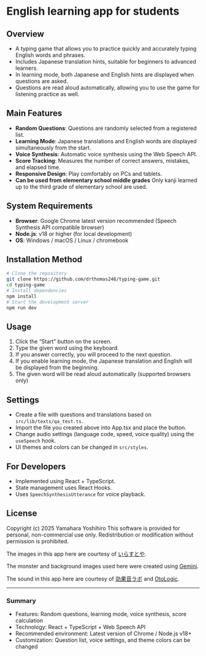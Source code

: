 # English learning app for students

## Overview

- A typing game that allows you to practice quickly and accurately typing English words and phrases.
- Includes Japanese translation hints, suitable for beginners to advanced learners.
- In learning mode, both Japanese and English hints are displayed when questions are asked.
- Questions are read aloud automatically, allowing you to use the game for listening practice as well.

## Main Features

- **Random Questions**: Questions are randomly selected from a registered list.
- **Learning Mode**: Japanese translations and English words are displayed simultaneously from the start.
- **Voice Synthesis**: Automatic voice synthesis using the Web Speech API.
- **Score Tracking**: Measures the number of correct answers, mistakes, and elapsed time.
- **Responsive Design**: Play comfortably on PCs and tablets.
- **Can be used from elementary school middle grades** Only kanji learned up to the third grade of elementary school are used.

## System Requirements

- **Browser**: Google Chrome latest version recommended (Speech Synthesis API compatible browser)
- **Node.js**: v18 or higher (for local development)
- **OS**: Windows / macOS / Linux / chromebook

## Installation Method

```bash
# Clone the repository
git clone https://github.com/drthomas246/typing-game.git
cd typing-game
# Install dependencies
npm install
# Start the development server
npm run dev
```

## Usage

1. Click the “Start” button on the screen.
2. Type the given word using the keyboard.
3. If you answer correctly, you will proceed to the next question.
4. If you enable learning mode, the Japanese translation and English will be displayed from the beginning.
5. The given word will be read aloud automatically (supported browsers only)

## Settings

- Create a file with questions and translations based on `src/lib/texts/qa_test.ts`.
- Import the file you created above into App.tsx and place the button.
- Change audio settings (language code, speed, voice quality) using the `useSpeech` hook.
- UI themes and colors can be changed in `src/styles`.

## For Developers

- Implemented using React + TypeScript.
- State management uses React Hooks.
- Uses `SpeechSynthesisUtterance` for voice playback.

## License

Copyright (c) 2025 Yamahara Yoshihiro
This software is provided for personal, non-commercial use only.
Redistribution or modification without permission is prohibited.

The images in this app here are courtesy of [いらすとや](https://www.irasutoya.com/).

The monster and background images used here were created using [Gemini](https://gemini.google.com/).

The sound in this app here are courtesy of [効果音ラボ](https://soundeffect-lab.info/) and [OtoLogic](https://otologic.jp/).

---

### Summary

- Features: Random questions, learning mode, voice synthesis, score calculation
- Technology: React + TypeScript + Web Speech API
- Recommended environment: Latest version of Chrome / Node.js v18+
- Customization: Question list, voice settings, and theme colors can be changed
